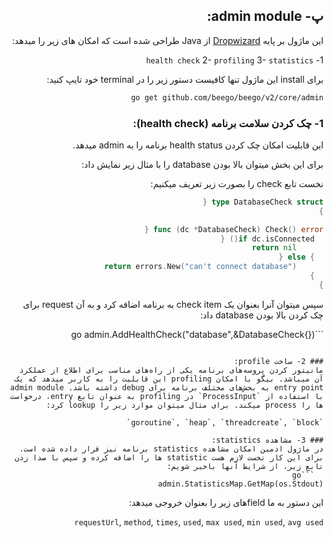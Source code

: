 <div dir="rtl">

## پ- admin module:
این ماژول بر پایه [Dropwizard](https://github.com/dropwizard/dropwizard) از Java طراحی شده است که امکان های زیر را میدهد:
	
1- `health check`
2- `profiling`
3- `statistics`

برای install این ماژول تنها کافیست دستور زیر را در terminal خود تایپ کنید:
  ```bash
go get github.com/beego/beego/v2/core/admin
```

### 1- چک کردن سلامت برنامه (health check):
این قابلیت امکان چک کردن health status برنامه را به admin میدهد.
	
برای این بخش میتوان بالا بودن database را با مثال زیر نمایش داد:

نخست تابع check را بصورت زیر تعریف میکنیم:
	
  ```go
type DatabaseCheck struct {
}

func (dc *DatabaseCheck) Check() error {
	if dc.isConnected() {
		return nil
	} else {
		return errors.New("can't connect database")
	}
}
```
	
سپس میتوان آنرا بعنوان یک check item به برنامه اضافه کرد و به آن request برای چک کردن بالا بودن database داد:

  ‍‍‍```go
admin.AddHealthCheck("database",&DatabaseCheck{})
```

### 2- ساخت profile:
مانیتور کردن پروسه‌های برنامه یکی از راه‌های مناسب برای اطلاع از عملکرد آن میباشد. بیگو با امکان profiling این قابلیت را به کاربر میدهد که یک entry point به بخش‌های مختلف برنامه برای debug داشته باشد. admin module با استفاده از `ProcessInput` در profiling به عنوان تابع entry، درخواست ها را process میکند. برای مثال میتوان موارد زیر را lookup کرد:
	
`goroutine`, `heap`, `threadcreate`, `block`
	
### 3- مشاهده statistics:
در ماژول ادمین امکان مشاهده statistics برنامه نیز قرار داده شده است. برای این کار نخست لازم هست statistic ها را اضافه کرده و سپس با صدا زدن تابع زیر، از شرایط آنها باخبر شویم:
  ```go
admin.StatisticsMap.GetMap(os.Stdout)
```
	
این دستور به ما field‌های زیر را بعنوان خروجی میدهد:

`requestUrl`, `method`, `times`, `used`, `max used`, `min used`, `avg used`
	
	
	
	
</div>
